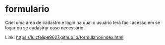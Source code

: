 # formulario
Criei uma área de cadastro e login na qual o usuário terá fácil acesso em se logar ou se cadastrar caso necessário.

Link: https://luizfelipe9627.github.io/formulario/index.html
